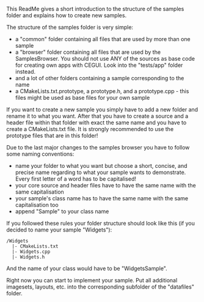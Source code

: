 This ReadMe gives a short introduction to the structure of the samples folder and explains how to create new samples.

The structure of the samples folder is very simple:
- a "common" folder containing all files that are used by more than one sample
- a "browser" folder containing all files that are used by the SamplesBrowser. You should not use ANY of the sources as base code for creating own apps with CEGUI. Look into the "tests/app" folder instead.
- and a lot of other folders containing a sample corresponding to the name
- a CMakeLists.txt.prototype, a prototype.h, and a prototype.cpp - this files might be used as base files for your own sample

If you want to create a new sample you simply have to add a new folder and rename it to what you want.
After that you have to create a source and a header file within that folder with exact the same name and you have to create a CMakeLists.txt file.
It is strongly recommended to use the prototype files that are in this folder!

Due to the last major changes to the samples browser you have to follow some naming conventions:
- name your folder to what you want but choose a short, concise, and precise name regarding to what your sample wants to demonstrate. Every first letter of a word has to be capitalised!
- your core source and header files have to have the same name with the same capitalisation
- your sample's class name has to have the same name with the same capitalisation too
- append "Sample" to your class name

If you followed these rules your folder structure should look like this (if you decided to name your sample "Widgets"):
```
/Widgets
  |- CMakeLists.txt
  |- Widgets.cpp
  |- Widgets.h
```
And the name of your class would have to be "WidgetsSample".

Right now you can start to implement your sample. Put all additional imagesets, layouts, etc. into the corresponding subfolder of the "datafiles" folder.
